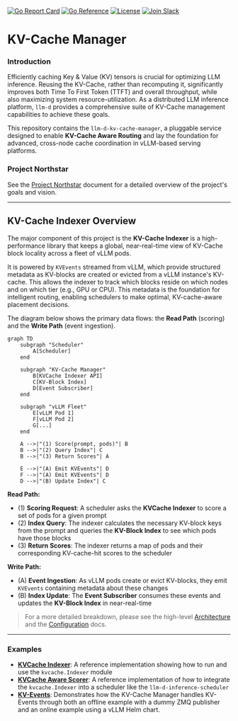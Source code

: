 [![Go Report Card](https://goreportcard.com/badge/github.com/llm-d/llm-d-kv-cache-manager)](https://goreportcard.com/report/github.com/llm-d/llm-d-kv-cache-manager)
[![Go Reference](https://pkg.go.dev/badge/github.com/llm-d/llm-d-kv-cache-manager.svg)](https://pkg.go.dev/github.com/llm-d/llm-d-kv-cache-manager)
[![License](https://img.shields.io/github/license/llm-d/llm-d-kv-cache-manager)](LICENSE)
[![Join Slack](https://img.shields.io/badge/Join_Slack-blue?logo=slack)](https://llm-d.slack.com/archives/C08TB7ZDV7S)

# KV-Cache Manager

### Introduction

Efficiently caching Key & Value (KV) tensors is crucial for optimizing LLM inference. 
Reusing the KV-Cache, rather than recomputing it, significantly improves both Time To First Token (TTFT) and overall throughput, while also maximizing system resource-utilization.
As a distributed LLM inference platform, `llm-d` provides a comprehensive suite of KV-Cache management capabilities to achieve these goals.

This repository contains the `llm-d-kv-cache-manager`, a pluggable service designed to enable **KV-Cache Aware Routing** and lay the foundation for advanced, cross-node cache coordination in vLLM-based serving platforms.

### Project Northstar

See the [Project Northstar](https://docs.google.com/document/d/1EM1QtDUaw7pVRkbHQFTSCQhmWqAcRPJugJgqPbvzGTA/edit?tab=t.ikcvw3heciha) document for a detailed overview of the project's goals and vision.

-----

## KV-Cache Indexer Overview

The major component of this project is the **KV-Cache Indexer** is a high-performance library that keeps a global, near-real-time view of KV-Cache block locality across a fleet of vLLM pods.

It is powered by `KVEvents` streamed from vLLM, which provide structured metadata as KV-blocks are created or evicted from a vLLM instance's KV-cache. 
This allows the indexer to track which blocks reside on which nodes and on which tier (e.g., GPU or CPU). 
This metadata is the foundation for intelligent routing, enabling schedulers to make optimal, KV-cache-aware placement decisions.

The diagram below shows the primary data flows: the **Read Path** (scoring) and the **Write Path** (event ingestion).

```mermaid
graph TD
    subgraph "Scheduler"
        A[Scheduler]
    end

    subgraph "KV-Cache Manager"
        B[KVCache Indexer API]
        C[KV-Block Index]
        D[Event Subscriber]
    end

    subgraph "vLLM Fleet"
        E[vLLM Pod 1]
        F[vLLM Pod 2]
        G[...]
    end

    A -->|"(1) Score(prompt, pods)"| B
    B -->|"(2) Query Index"| C
    B -->|"(3) Return Scores"| A
    
    E -->|"(A) Emit KVEvents"| D
    F -->|"(A) Emit KVEvents"| D
    D -->|"(B) Update Index"| C
```
**Read Path:**
- (1)  **Scoring Request**: A scheduler asks the **KVCache Indexer** to score a set of pods for a given prompt
- (2)  **Index Query**: The indexer calculates the necessary KV-block keys from the prompt and queries the **KV-Block Index** to see which pods have those blocks
- (3)  **Return Scores**: The indexer returns a map of pods and their corresponding KV-cache-hit scores to the scheduler

**Write Path:**
- (A)  **Event Ingestion**: As vLLM pods create or evict KV-blocks, they emit `KVEvents` containing metadata about these changes
- (B)  **Index Update**: The **Event Subscriber** consumes these events and updates the **KV-Block Index** in near-real-time

> For a more detailed breakdown, please see the high-level [Architecture](docs/architecture.md) and the [Configuration](docs/configuration.md) docs.

-----

### Examples

* [**KVCache Indexer**](examples/kv_cache_index/README.md):
  A reference implementation showing how to run and use the `kvcache.Indexer` module
* [**KVCache Aware Scorer**](examples/kv_cache_aware_scorer/README.md):
  A reference implementation of how to integrate the `kvcache.Indexer` into a scheduler like the `llm-d-inference-scheduler`
* [**KV-Events**](examples/kv_events/README.md):
 Demonstrates how the KV-Cache Manager handles KV-Events through both an offline example with a dummy ZMQ publisher and an online example using a vLLM Helm chart.
